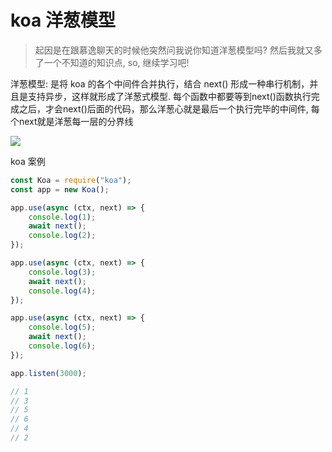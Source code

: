 <!--
Created: Mon May 25 2020 20:31:52 GMT+0800 (中国标准时间)
Modified: Mon May 25 2020 20:31:52 GMT+0800 (中国标准时间)
-->
<!-- js -->

# koa 洋葱模型

> 起因是在跟慕逸聊天的时候他突然问我说你知道洋葱模型吗? 然后我就又多了一个不知道的知识点, so, 继续学习吧!

洋葱模型: 是将 koa 的各个中间件合并执行，结合 next() 形成一种串行机制，并且是支持异步，这样就形成了洋葱式模型. 每个函数中都要等到next()函数执行完成之后，才会next()后面的代码，那么洋葱心就是最后一个执行完毕的中间件, 每个next就是洋葱每一层的分界线

![](https://user-gold-cdn.xitu.io/2018/9/26/1661448ce8e66d5c?imageView2/0/w/1280/h/960/format/webp/ignore-error/1)

koa 案例
```js
const Koa = require("koa");
const app = new Koa();

app.use(async (ctx, next) => {
    console.log(1);
    await next();
    console.log(2);
});

app.use(async (ctx, next) => {
    console.log(3);
    await next();
    console.log(4);
});

app.use(async (ctx, next) => {
    console.log(5);
    await next();
    console.log(6);
});

app.listen(3000);

// 1
// 3
// 5
// 6
// 4
// 2
```
